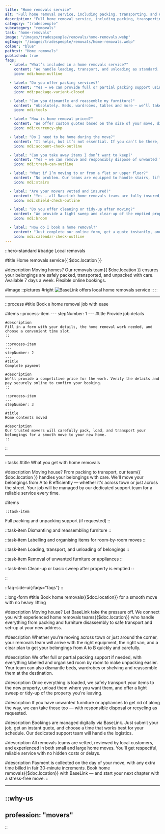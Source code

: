 ```yaml
---
title: "Home removals service"
alt: "Full home removal service, including packing, transporting, and unpacking"
description: "Full home removal service, including packing, transporting, and unpacking"
category: "tradespeople"
subcategory: "removals"
task: "home-removals"
image: "/images/tradespeople/removals/home-removals.webp"
ogImage: "/images/tradespeople/removals/home-removals.webp"
colour: "blue"
pathtxt: "Home removals"
published: true
faqs:
  - label: "What’s included in a home removals service?"
    content: "We handle loading, transport, and unloading as standard. You can also request extras like full packing, furniture dismantling and reassembly, item labelling, and even removal of old furniture or appliances."
    icon: mdi:home-outline

  - label: "Do you offer packing services?"
    content: "Yes – we can provide full or partial packing support using our own boxes and materials, or work with yours. Everything is labelled by room for easier unpacking later."
    icon: mdi:package-variant-closed

  - label: "Can you dismantle and reassemble my furniture?"
    content: "Absolutely. Beds, wardrobes, tables and more — we’ll take them apart before the move and reassemble them at your new place. Just let us know what’s needed when you book."
    icon: mdi:tools

  - label: "How is home removal priced?"
    content: "We offer custom quotes based on the size of your move, distance, access, and any extras like packing or disposal. You’ll see a clear, upfront price before confirming."
    icon: mdi:currency-gbp

  - label: "Do I need to be home during the move?"
    content: "It helps, but it’s not essential. If you can’t be there, someone should be available to provide access and confirm the final placement of items. Leave any special instructions in your booking."
    icon: mdi:account-check-outline

  - label: "Can you take away items I don’t want to keep?"
    content: "Yes – we can remove and responsibly dispose of unwanted furniture or appliances as part of your move. Just mention this in your booking request."
    icon: mdi:trash-can-outline

  - label: "What if I’m moving to or from a flat or upper floor?"
    content: "No problem. Our teams are equipped to handle stairs, lifts, narrow hallways, and all types of access challenges. Let us know in advance so we can plan accordingly."
    icon: mdi:stairs

  - label: "Are your movers vetted and insured?"
    content: "Yes – all BaseLink home removals teams are fully insured, background-checked, and reviewed by other local customers. Your belongings are in safe hands."
    icon: mdi:shield-check-outline

  - label: "Do you offer cleaning or tidy-up after moving?"
    content: "We provide a light sweep and clear-up of the emptied property if requested. For deep cleaning, we recommend booking our separate cleaning service."
    icon: mdi:broom

  - label: "How do I book a home removal?"
    content: "Just complete our online form, get a quote instantly, and choose your preferred time slot. We’ll confirm everything and keep you updated throughout your move."
    icon: mdi:calendar-check-outline
---
```


::hero-standard
#badge
Local removals

#title
Home removals service{{ $doc.location }}

#description
Moving homes? Our removals team{{ $doc.location }} ensures your belongings are safely packed, transported, and unpacked with care. Available 7 days a week. Flexible online bookings.

#image
    ::pictures
    #right
    ![BaseLink offers local home removals service](/images/tradespeople/removals/home-removals.webp)
    ::
::

---

::process
#title
Book a home removal job with ease

#items
    ::process-item
    ---
    stepNumber: 1
    ---
    #title
    Provide job details

    #description
    Fill in a form with your details, the home removal work needed, and choose a convenient time slot.
    ::
    
    ::process-item
    ---
    stepNumber: 2
    ---
    #title
    Complete payment

    #description
    We'll provide a competitive price for the work. Verify the details and pay securely online to confirm your booking.
    ::

    ::process-item
    ---
    stepNumber: 3
    ---
    #title
    Home contents moved

    #description
    Our trusted movers will carefully pack, load, and transport your belongings for a smooth move to your new home.
    ::
::

---

::tasks
#title
What you get with home removals

#description
Moving house? From packing to transport, our team{{ $doc.location }} handles your belongings with care. We'll move your belongings from A to B efficiently — whether it's across town or just across the street. Your job will be managed by our dedicated support team for a reliable service every time.

#items

    ::task-item
  Full packing and unpacking support (if requested)
  ::

  ::task-item
  Dismantling and reassembling furniture
  ::

  ::task-item
  Labelling and organising items for room-by-room moves
  ::

  ::task-item
  Loading, transport, and unloading of belongings
  ::

  ::task-item
  Removal of unwanted furniture or appliances
  ::

  ::task-item
  Clean-up or basic sweep after property is emptied
  ::

::


::faq-side-ui{:faqs="faqs"}
::


::long-form
#title
Book home removals{{$doc.location}} for a smooth move with no heavy lifting

#description
Moving house? Let BaseLink take the pressure off. We connect you with experienced home removals teams{{$doc.location}} who handle everything from packing and furniture disassembly to safe transport and set-up at your new address.

#description
Whether you're moving across town or just around the corner, your removals team will arrive with the right equipment, the right van, and a clear plan to get your belongings from A to B quickly and carefully.

#description
We offer full or partial packing support if needed, with everything labelled and organised room by room to make unpacking easier. Your team can also dismantle beds, wardrobes or shelving and reassemble them at the destination.

#description
Once everything is loaded, we safely transport your items to the new property, unload them where you want them, and offer a light sweep or tidy-up of the property you're leaving.

#description
If you have unwanted furniture or appliances to get rid of along the way, we can take those too — with responsible disposal or recycling as requested.

#description
Bookings are managed digitally via BaseLink. Just submit your job, get an instant quote, and choose a time that works best for your schedule. Our dedicated support team will handle the logistics.

#description
All removals teams are vetted, reviewed by local customers, and experienced in both small and large home moves. You'll get respectful, reliable service with no hidden costs or delays.

#description
Payment is collected on the day of your move, with any extra time billed in fair 30-minute increments. Book home removals{{$doc.location}} with BaseLink — and start your next chapter with a stress-free move.
::

---

::why-us
---
profession: "movers"
---
::